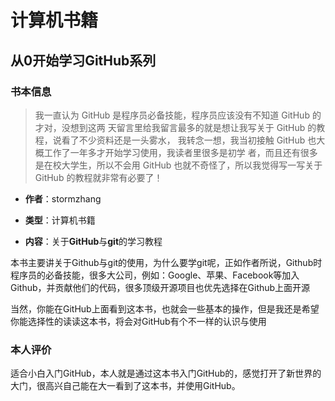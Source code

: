 # 计算机书籍


## 从0开始学习GitHub系列

### 书本信息

>我一直认为 GitHub 是程序员必备技能，程序员应该没有不知道 GitHub 的才对，没想到这两 天留言里给我留言最多的就是想让我写关于 GitHub 的教程，说看了不少资料还是一头雾水， 我转念一想，我当初接触 GitHub 也大概工作了一年多才开始学习使用，我读者里很多是初学 者，而且还有很多是在校大学生，所以不会用 GitHub 也就不奇怪了，所以我觉得写一写关于GitHub 的教程就非常有必要了！ 

* **作者**：stormzhang

* **类型**：计算机书籍
* **内容**：关于**GitHub**与**git**的学习教程

本书主要讲关于Github与git的使用，为什么要学git呢，正如作者所说，Github时程序员的必备技能，很多大公司，例如：Google、苹果、Facebook等加入Github，并贡献他们的代码，很多顶级开源项目也优先选择在Github上面开源

当然，你能在GitHub上面看到这本书，也就会一些基本的操作，但是我还是希望你能选择性的读读这本书，将会对GitHub有个不一样的认识与使用

### 本人评价

适合小白入门GitHub，本人就是通过这本书入门GitHub的，感觉打开了新世界的大门，很高兴自己能在大一看到了这本书，并使用GitHub。















